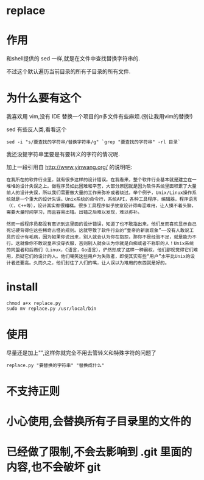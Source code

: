 replace
=======
作用
==
和shell提供的 sed 一样,就是在文件中查找替换字符串的.

不过这个默认遍历当前目录的所有子目录的所有文件.

为什么要有这个
==
我喜欢用 vim,没有 IDE 替换一个项目的n多文件有些麻烦.(别让我用vim的替换!)

sed 有些反人类,看看这个

    sed -i "s/要查找的字符串/替换字符串/g" `grep "要查找的字符串" -rl 目录`

我还没提字符串里要是有要转义的字符的情况呢.

加上一段引用自 http://www.yinwang.org/ 的说明吧:

    在我所在的软件行业里，就有很多这样的设计错误。在我看来，整个软件行业基本就是建立在一堆堆的设计失误之上。做程序员如此困难和辛苦，大部分原因就是因为软件系统里面积累了大量前人的设计失误，所以我们需要做大量的工作来弥补或者绕过。举个例子，Unix/Linux操作系统就是一个重大的设计失误。Unix系统的命令行，系统API，各种工具程序，编辑器，程序语言（C，C++等），设计其实都很糟糕。很多工具程序似乎故意设计得晦涩难用，让人摸不着头脑，需要大量时间学习，而且容易出错。出错之后难以发现，难以弥补。

    然而一般程序员都没有意识到这里面的设计错误，知道了也不敢指出来，他们反而喜欢显示自己死记硬背得住这些稀奇古怪的规则。这就导致了软件行业的“皇帝的新装现象”——没有人敢说工具的设计有毛病，因为如果你说出来，别人就会认为你在抱怨，那你不是经验不足，就是能力不行。这就像你不敢说皇帝没穿衣服，否则别人就会认为你就是白痴或者不称职的人！Unix系统的同盟者和后裔们（Linux，C语言，Go语言），俨然形成了这样一种霸权，他们鄙视觉得它们难用，质疑它们的设计的人。他们嘲笑这些用户为失败者，即使其实有些“用户”水平比Unix的设计者还要高。久而久之，他们封住了人们的嘴，让人误以为难用的东西就是好的。

install
==

    chmod a+x replace.py
    sudo mv replace.py /usr/local/bin

使用
==
尽量还是加上"",这样你就完全不用去管转义和特殊字符的问题了

    replace.py "要替换的字符串" "替换成什么"


# 不支持正则
# 小心使用,会替换所有子目录里的文件的
# 已经做了限制,不会去影响到 .git 里面的内容,也不会破坏 git
